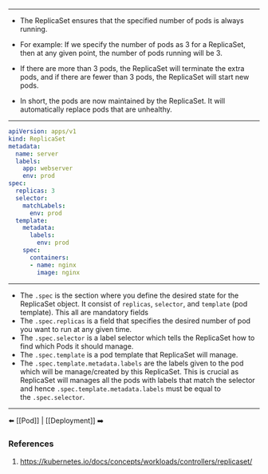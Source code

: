 
---
- The ReplicaSet ensures that the specified number of pods is always running.
    
- For example: If we specify the number of pods as 3 for a ReplicaSet, then at any given point, the number of pods running will be 3.
    
- If there are more than 3 pods, the ReplicaSet will terminate the extra pods, and if there are fewer than 3 pods, the ReplicaSet will start new pods.
    
- In short, the pods are now maintained by the ReplicaSet. It will automatically replace pods that are unhealthy.
    
---
```yaml
apiVersion: apps/v1
kind: ReplicaSet
metadata:
  name: server
  labels:
    app: webserver
    env: prod
spec:
  replicas: 3
  selector:
    matchLabels:
      env: prod
  template:
    metadata:
      labels:
        env: prod
    spec:
      containers:
      - name: nginx
        image: nginx
```

---

- The `.spec` is the section where you define the desired state for the ReplicaSet object. It consist of  `replicas`, `selector`, and `template` (pod template). This all are mandatory fields
- The `.spec.replicas` is a field that specifies the desired number of pod you want to run at any given time.
- The `.spec.selector` is a label selector which tells the ReplicaSet how to find which Pods it should manage.
- The `.spec.template` is a pod template that ReplicaSet will manage.
- The `.spec.template.metadata.labels` are the labels given to the pod which will be manage/created by this ReplicaSet. This is crucial as ReplicaSet will manages all the pods with labels that match the selector and hence `.spec.template.metadata.labels` must be equal to the `.spec.selector`. 
---

⬅️ [[Pod]] | [[Deployment]] ➡️
### References
1. https://kubernetes.io/docs/concepts/workloads/controllers/replicaset/